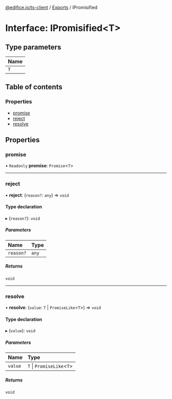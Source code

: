 [@edifice.io/ts-client](../README.md) / [Exports](../modules.md) / IPromisified

# Interface: IPromisified\<T\>

## Type parameters

| Name |
| :------ |
| `T` |

## Table of contents

### Properties

- [promise](IPromisified.md#promise)
- [reject](IPromisified.md#reject)
- [resolve](IPromisified.md#resolve)

## Properties

### promise

• `Readonly` **promise**: `Promise`\<`T`\>

___

### reject

• **reject**: (`reason?`: `any`) => `void`

#### Type declaration

▸ (`reason?`): `void`

##### Parameters

| Name | Type |
| :------ | :------ |
| `reason?` | `any` |

##### Returns

`void`

___

### resolve

• **resolve**: (`value`: `T` \| `PromiseLike`\<`T`\>) => `void`

#### Type declaration

▸ (`value`): `void`

##### Parameters

| Name | Type |
| :------ | :------ |
| `value` | `T` \| `PromiseLike`\<`T`\> |

##### Returns

`void`
